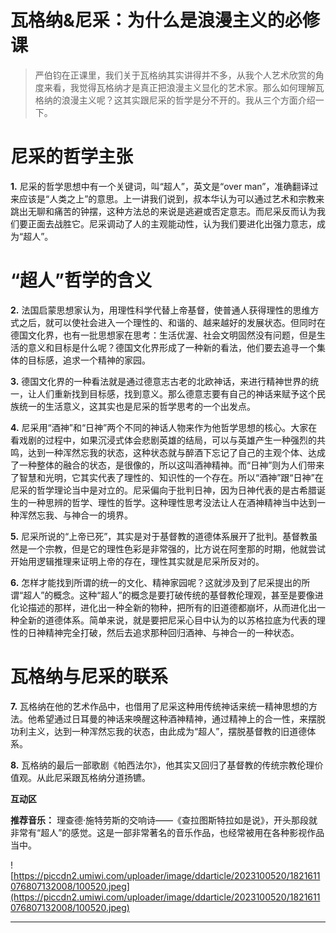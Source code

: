 # 瓦格纳&尼采：为什么是浪漫主义的必修课

> 严伯钧在正课里，我们关于瓦格纳其实讲得并不多，从我个人艺术欣赏的角度来看，我觉得瓦格纳才是真正把浪漫主义显化的艺术家。那么如何理解瓦格纳的浪漫主义呢？这其实跟尼采的哲学是分不开的。我从三个方面介绍一下。

# 尼采的哲学主张

 **1.** 尼采的哲学思想中有一个关键词，叫“超人”，英文是“over man”，准确翻译过来应该是“人类之上”的意思。上一讲我们说到，叔本华认为可以通过艺术和宗教来跳出无聊和痛苦的钟摆，这种方法总的来说是逃避或否定意志。而尼采反而认为我们要正面去战胜它。尼采调动了人的主观能动性，认为我们要进化出强力意志，成为“超人”。

# “超人”哲学的含义

 **2.** 法国启蒙思想家认为，用理性科学代替上帝基督，使普通人获得理性的思维方式之后，就可以使社会进入一个理性的、和谐的、越来越好的发展状态。但同时在德国文化界，也有一批思想家在思考：生活优渥、社会文明固然没有问题，但是生活的意义和目标是什么呢？德国文化界形成了一种新的看法，他们要去追寻一个集体的目标感，追求一个精神的家园。

 **3.** 德国文化界的一种看法就是通过德意志古老的北欧神话，来进行精神世界的统一，让人们重新找到目标感，找到意义。那么德意志要有自己的神话来赋予这个民族统一的生活意义，这其实也是尼采的哲学思考的一个出发点。

 **4.** 尼采用“酒神”和“日神”两个不同的神话人物来作为他哲学思想的核心。大家在看戏剧的过程中，如果沉浸式体会悲剧英雄的结局，可以与英雄产生一种强烈的共鸣，达到一种浑然忘我的状态，这种状态就与醉酒下忘记了自己的主观个体、达成了一种整体的融合的状态，是很像的，所以这叫酒神精神。而“日神”则为人们带来了智慧和光明，它其实代表了理性的、知识性的一个存在。所以“酒神”跟“日神”在尼采的哲学理论当中是对立的。尼采偏向于批判日神，因为日神代表的是古希腊诞生的一种思辨的哲学、理性的哲学。这种理性思考没法让人在酒神精神当中达到一种浑然忘我、与神合一的境界。

 **5.** 尼采所说的“上帝已死”，其实是对于基督教的道德体系展开了批判。基督教虽然是一个宗教，但是它的理性色彩是非常强的，比方说在阿奎那的时期，他就尝试开始用逻辑推理来证明上帝的存在，理性其实就是尼采所反对的。

 **6.** 怎样才能找到所谓的统一的文化、精神家园呢？这就涉及到了尼采提出的所谓“超人”的概念。这种“超人”的概念是要打破传统的基督教伦理观，甚至是要像进化论描述的那样，进化出一种全新的物种，把所有的旧道德都崩坏，从而进化出一种全新的道德体系。简单来说，就是要把尼采心目中认为的以苏格拉底为代表的理性的日神精神完全打破，然后去追求那种回归酒神、与神合一的一种状态。

# 瓦格纳与尼采的联系

 **7.** 瓦格纳在他的艺术作品中，也借用了尼采这种用传统神话来统一精神思想的方法。他希望通过日耳曼的神话来唤醒这种酒神精神，通过精神上的合一性，来摆脱功利主义，达到一种浑然忘我的状态，由此成为“超人”，摆脱基督教的旧道德体系。

 **8.** 瓦格纳的最后一部歌剧《帕西法尔》，他其实又回归了基督教的传统宗教伦理价值观。从此尼采跟瓦格纳分道扬镳。

 **互动区**

 **推荐音乐：** 理查德·施特劳斯的交响诗——《查拉图斯特拉如是说》，开头那段就非常有“超人”的感觉。这是一部非常著名的音乐作品，也经常被用在各种影视作品当中。

![https://piccdn2.umiwi.com/uploader/image/ddarticle/2023100520/1821611076807132008/100520.jpeg](https://piccdn2.umiwi.com/uploader/image/ddarticle/2023100520/1821611076807132008/100520.jpeg)

---
